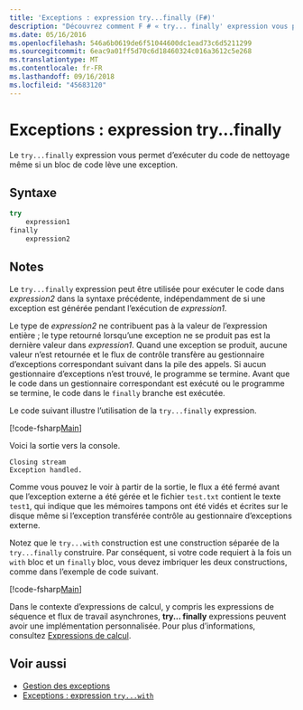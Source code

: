 ```yaml
---
title: 'Exceptions : expression try...finally (F#)'
description: "Découvrez comment F # « try... finally' expression vous permet d’exécuter du code de nettoyage même si un bloc de code lève une exception."
ms.date: 05/16/2016
ms.openlocfilehash: 546a6b0619de6f51044600dc1ead73c6d5211299
ms.sourcegitcommit: 6eac9a01ff5d70c6d18460324c016a3612c5e268
ms.translationtype: MT
ms.contentlocale: fr-FR
ms.lasthandoff: 09/16/2018
ms.locfileid: "45683120"
---
```

# <a name="exceptions-the-tryfinally-expression"></a>Exceptions : expression try...finally

Le `try...finally` expression vous permet d’exécuter du code de nettoyage même si un bloc de code lève une exception.

## <a name="syntax"></a>Syntaxe

```fsharp
try
    expression1
finally
    expression2
```

## <a name="remarks"></a>Notes

Le `try...finally` expression peut être utilisée pour exécuter le code dans *expression2* dans la syntaxe précédente, indépendamment de si une exception est générée pendant l’exécution de *expression1*.

Le type de *expression2* ne contribuent pas à la valeur de l’expression entière ; le type retourné lorsqu’une exception ne se produit pas est la dernière valeur dans *expression1*. Quand une exception se produit, aucune valeur n’est retournée et le flux de contrôle transfère au gestionnaire d’exceptions correspondant suivant dans la pile des appels. Si aucun gestionnaire d’exceptions n’est trouvé, le programme se termine. Avant que le code dans un gestionnaire correspondant est exécuté ou le programme se termine, le code dans le `finally` branche est exécutée.

Le code suivant illustre l’utilisation de la `try...finally` expression.

[!code-fsharp[Main](../../../../samples/snippets/fsharp/lang-ref-2/snippet5701.fs)]

Voici la sortie vers la console.

```
Closing stream
Exception handled.
```

Comme vous pouvez le voir à partir de la sortie, le flux a été fermé avant que l’exception externe a été gérée et le fichier `test.txt` contient le texte `test1`, qui indique que les mémoires tampons ont été vidés et écrites sur le disque même si l’exception transférée contrôle au gestionnaire d’exceptions externe.

Notez que le `try...with` construction est une construction séparée de la `try...finally` construire. Par conséquent, si votre code requiert à la fois un `with` bloc et un `finally` bloc, vous devez imbriquer les deux constructions, comme dans l’exemple de code suivant.

[!code-fsharp[Main](../../../../samples/snippets/fsharp/lang-ref-2/snippet5702.fs)]

Dans le contexte d’expressions de calcul, y compris les expressions de séquence et flux de travail asynchrones, **try... finally** expressions peuvent avoir une implémentation personnalisée. Pour plus d’informations, consultez [Expressions de calcul](../computation-expressions.md).

## <a name="see-also"></a>Voir aussi

- [Gestion des exceptions](index.md)
- [Exceptions : expression `try...with`](the-try-with-expression.md)
